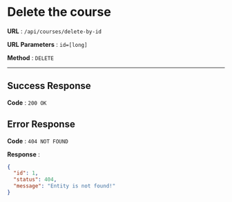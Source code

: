 # Delete the course

**URL** : `/api/courses/delete-by-id`

**URL Parameters** : `id=[long]`

**Method** : `DELETE`

---

## Success Response

**Code** : `200 OK`

## Error Response

**Code** : `404 NOT FOUND`

**Response** :

```json
{
  "id": 1,
  "status": 404,
  "message": "Entity is not found!"
}
```